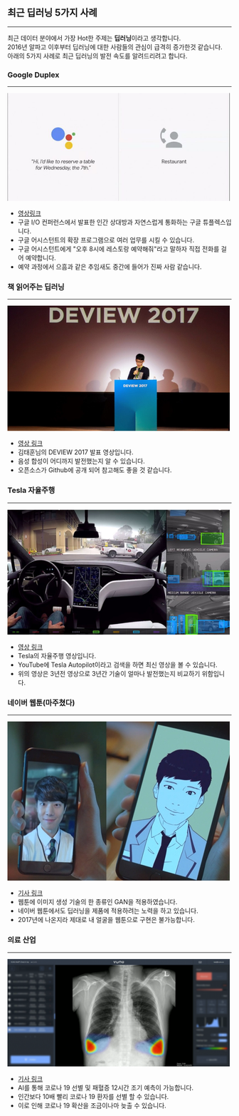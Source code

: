 ## 최근 딥러닝 5가지 사례

---
최근 데이터 분야에서 가장 Hot한 주제는 **딥러닝**이라고 생각합니다.  
2016년 알파고 이후부터 딥러닝에 대한 사람들의 관심이 급격히 증가한것 같습니다.  
아래의 5가지 사례로 최근 딥러닝의 발전 속도를 알려드리려고 합니다.  

### Google Duplex
---
<img src="./img/GoogleDuplex.png" width="500px">

- [영상링크](https://www.youtube.com/watch?v=D5VN56jQMWM&t=167s)
- 구글 I/O 컨퍼런스에서 발표한 인간 상대방과 자연스럽게 통화하는 구글 튜플렉스입니다.
- 구글 어시스턴트의 확장 프로그램으로 여러 업무를 시킬 수 있습니다.
- 구글 어시스턴트에게 "오후 8시에 레스토랑 예약해줘"라고 말하자 직접 전화를 걸어 예약합니다.
- 예약 과정에서 으흠과 같은 추임새도 중간에 들어가 진짜 사람 같습니다.

### 책 읽어주는 딥러닝
---
<img src="./img/BookReading.png" width="500px">

- [영상 링크](https://www.youtube.com/watch?v=klnfWhPGPRs)
- 김태훈님의 DEVIEW 2017 발표 영상입니다.
- 음성 합성이 어디까지 발전했는지 알 수 있습니다.
- 오픈소스가 Github에 공개 되어 참고해도 좋을 것 같습니다.

### Tesla 자율주행
---
<img src="./img/Tesla.png" width="500px">

- [영상 링크](https://www.youtube.com/watch?v=LskKnoWI5Ro)
- Tesla의 자율주행 영상입니다.
- YouTube에 Tesla Autopilot이라고 검색을 하면 최신 영상을 볼 수 있습니다.
- 위의 영상은 3년전 영상으로 3년간 기술이 얼마나 발전했는지 비교하기 위함입니다.

### 네이버 웹툰(마주쳤다)
---
<img src="./img/Webtoon.png" width="500px">

- [기사 링크](https://www.naverlabs.com/storyDetail/44)
- 웹툰에 이미지 생성 기술의 한 종류인 GAN을 적용하였습니다.
- 네이버 웹툰에서도 딥러닝을 제품에 적용하려는 노력을 하고 있습니다.
- 2017년에 나온지라 제대로 내 얼굴을 웹툰으로 구현은 불가능합니다.

### 의료 산업
---
<img src='./img/Covid.png' width="500px">

- [기사 링크](https://cm.asiae.co.kr/article/2020100322152301304)
- AI를 통해 코로나 19 선별 및 패혈증 12시간 조기 예측이 가능합니다.
- 인간보다 10배 빨리 코로나 19 환자를 선별 할 수 있습니다.
- 이로 인해 코로나 19 확산을 조금이나마 늦출 수 있습니다.